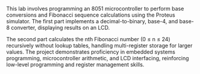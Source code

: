This lab involves programming an 8051 microcontroller to perform base conversions and Fibonacci sequence calculations using the Proteus simulator. The first part implements a decimal-to-binary, base-4, and base-8 converter, displaying results on an LCD.

The second part calculates the nth Fibonacci number (0 ≤ n ≤ 24) recursively without lookup tables, handling multi-register storage for larger values. The project demonstrates proficiency in embedded systems programming, microcontroller arithmetic, and LCD interfacing, reinforcing low-level programming and register management skills.
